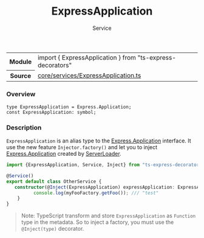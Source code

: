 <header class="symbol-info-header">    <h1 id="expressapplication">ExpressApplication</h1>    <label class="symbol-info-type-label service">Service</label>      </header>
<section class="symbol-info">      <table class="is-full-width">        <tbody>        <tr>          <th>Module</th>          <td>            <div class="lang-typescript">                <span class="token keyword">import</span> { ExpressApplication }                 <span class="token keyword">from</span>                 <span class="token string">"ts-express-decorators"</span>                            </div>          </td>        </tr>        <tr>          <th>Source</th>          <td>            <a href="https://romakita.github.io/ts-express-decorators/#//blob/v2.3.3/src/core/services/ExpressApplication.ts#L0-L0">                core/services/ExpressApplication.ts            </a>        </td>        </tr>                </tbody>      </table>    </section>

### Overview

<pre><code class="typescript-lang">type ExpressApplication = Express.Application<span class="token punctuation">;</span>
<span class="token keyword">const</span> ExpressApplication<span class="token punctuation">:</span> symbol<span class="token punctuation">;</span></code></pre>

### Description

`ExpressApplication` is an alias type to the [Express.Application](http://expressjs.com/fr/4x/api.html#app) interface. It use the new feature `Injector.factory()` and let you to inject [Express.Application](http://expressjs.com/fr/4x/api.html#app) created by [ServerLoader](docs/server-loader.md).

```typescript
import {ExpressApplication, Service, Inject} from "ts-express-decorators";

@Service()
export default class OtherService {
   constructor(@Inject(ExpressApplication) expressApplication: ExpressApplication){
          console.log(myFooFactory.getFoo()); /// "test"
    }
}
```

> Note: TypeScript transform and store `ExpressApplication` as `Function` type in the metadata. So to inject a factory, you must use the `@Inject(type)` decorator.
